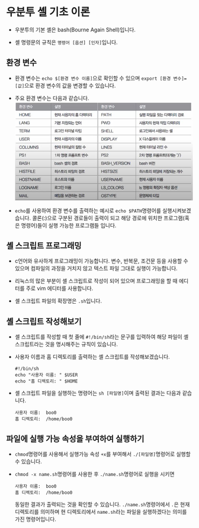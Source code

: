 # 우분투 셸 기초 이론

- 우분투의 기본 셸은 bash(Bourne Again Shell)입니다.

- 셸 명령문의 규칙은 `명령어 [옵션] [인자]`입니다.

## 환경 변수

- 환경 변수는 `echo $[환경 변수 이름]`으로 확인할 수 있으며 `export [환경 변수]=[값]`으로 환경 변수의 값을 변경할 수 있습니다.

- 주요 환경 변수는 다음과 같습니다.
  ![image](../img/pop-env-var.JPG)

- `echo`를 사용하여 환경 변수를 출력하는 예시로 `echo $PATH`명령어를 실행시켜보겠습니다. 콜론(:)으로 구분된 경로들이 출력이 되고 해당 경로에 위치한 프로그램(혹은 명령어)들이 실행 가능한 프로그램들 입니다.

## 셸 스크립트 프로그래밍

- c언어와 유사하게 프로그래밍이 가능합니다. 변수, 반복문, 조건문 등을 사용할 수 있으며 컴파일의 과정을 거치지 않고 텍스트 파일 그대로 실행이 가능합니다.

- 리눅스의 많은 부분이 셸 스크립트로 작성이 되어 있으며 프로그래밍을 할 때 에디터를 주로 vim 에디터를 사용합니다.

- 셸 스크립트 파일의 확장명은 `.sh`입니다.

## 셸 스크립트 작성해보기

- 셸 스크립트를 작성할 때 첫 줄에 `#!/bin/sh`라는 문구를 입력하여 해당 파일이 셸 스크립트라는 것을 명시해주는 규칙이 있습니다.

- 사용자 이름과 홈 디렉토리를 출력하는 셸 스크립트를 작성해보겠습니다.

  ```
  #!/bin/sh
  echo "사용자 이름: " $USER
  echo "홈 디렉토리: " $HOME
  ```

- 셸 스크립트 파일을 실행하는 명령어는 `sh [파일명]`이며 출력된 결과는 다음과 같습니다.
  ```
  사용자 이름:  boo0
  홈 디렉토리:  /home/boo0
  ```

## 파일에 실행 가능 속성을 부여하여 실행하기

- `chmod`명령어를 사용해서 실행가능 속성 `+x`를 부여해서 `./[파일명]`명령어로 실행할 수 있습니다.

- `chmod -x name.sh`명령어를 사용한 후 `./name.sh`명령어로 실행을 시키면
  ```
  사용자 이름:  boo0
  홈 디렉토리:  /home/boo0
  ```
  동일한 결과가 출력되는 것을 확인할 수 있습니다. `./name.sh`명령어에서 `.`은 현재 디렉토리를 의미하며 현 디렉토리에서 `name.sh`라는 파일을 실행하겠다는 의미를 가진 명령어입니다.
